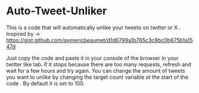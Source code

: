 # Auto-Tweet-Unliker
This is a code that will automatically unlike your tweets on twitter or X . Inspired by -> 
https://gist.github.com/aymericbeaumet/d1d6799a1b765c3c8bc0b675b1a1547d

Just copy the code and paste it in your console of the browser in your twitter like tab.
If it stops because there are too many requests, refresh and wait for a few hours and try again.
You can change the amount of tweets you want to unlike by changing the target count variable at 
the start of the code .
By default it is set to 100.
